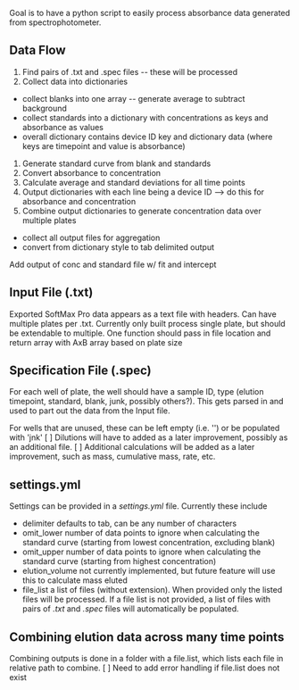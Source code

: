 Goal is to have a python script to easily process absorbance data generated from spectrophotometer.

## Data Flow
1. Find pairs of .txt and .spec files -- these will be processed
1. Collect data into dictionaries
  - collect blanks into one array -- generate average to subtract background
  - collect standards into a dictionary with concentrations as keys and absorbance as values
  - overall dictionary contains device ID key and dictionary data (where keys are timepoint and value is absorbance)
1. Generate standard curve from blank and standards
1. Convert absorbance to concentration
1. Calculate average and standard deviations for all time points
1. Output dictionaries with each line being a device ID --> do this for absorbance and concentration
1. Combine output dictionaries to generate concentration data over multiple plates
  - collect all output files for aggregation
  - convert from dictionary style to tab delimited output

Add output of conc and standard file w/ fit and intercept

## Input File (.txt)
Exported SoftMax Pro data appears as a text file with headers. Can have multiple plates per .txt.
Currently only built process single plate, but should be extendable to multiple.
One function should pass in file location and return array with AxB array based on plate size

## Specification File (.spec)
For each well of plate, the well should have a sample ID, type (elution timepoint, standard, blank, junk, possibly others?).
This gets parsed in and used to part out the data from the Input file.

For wells that are unused, these can be left empty (i.e. '') or be populated with 'jnk'
[ ] Dilutions will have to added as a later improvement, possibly as an additional file.
[ ] Additional calculations will be added as a later improvement, such as mass, cumulative mass, rate, etc.

## settings.yml
Settings can be provided in a *settings.yml* file. Currently these include
- delimiter
  defaults to tab, can be any number of characters
- omit_lower
  number of data points to ignore when calculating the standard curve (starting from lowest concentration, excluding blank)
- omit_upper
  number of data points to ignore when calculating the standard curve (starting from highest concentration)
- elution_volume
  not currently implemented, but future feature will use this to calculate mass eluted
- file_list
  a list of files (without extension). When provided only the listed files will be processed. If a file list is not provided, a list of files with pairs of *.txt* and *.spec* files will automatically be populated.

## Combining elution data across many time points
Combining outputs is done in a folder with a file.list, which lists each file in relative path to combine.
[ ] Need to add error handling if file.list does not exist
